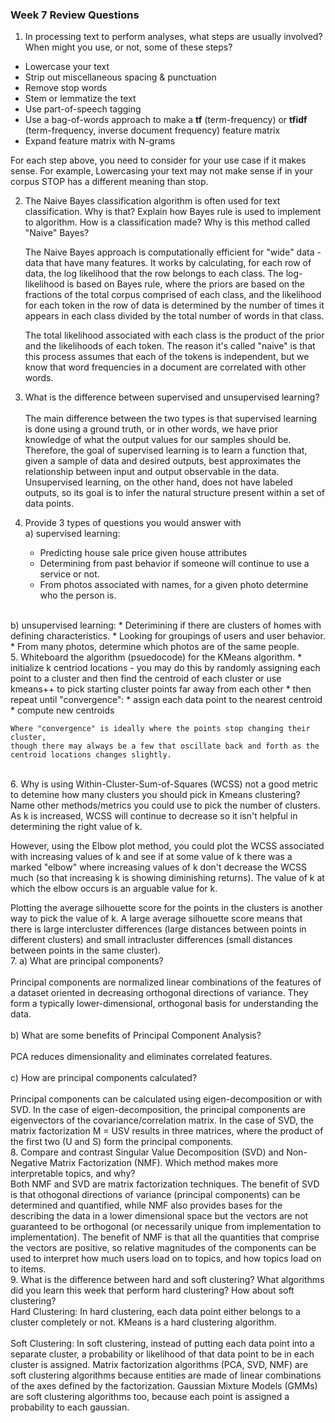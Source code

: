 ### Week 7 Review Questions

1. In processing text to perform analyses, what steps are usually involved? When 
   might you use, or not, some of these steps?

  * Lowercase your text
  * Strip out miscellaneous spacing & punctuation  
  * Remove stop words
  * Stem or lemmatize the text
  * Use part-of-speech tagging  
  * Use a bag-of-words approach to make a **tf** (term-frequency) or **tfidf** (term-frequency, inverse document frequency) feature matrix 
  * Expand feature matrix with N-grams

  For each step above, you need to consider for your use case if it makes  sense.  For example, Lowercasing your text may not make sense if in your  corpus STOP has a different meaning than stop.  

2. The Naive Bayes classification algorithm is often used for text classification.
   Why is that?  Explain how Bayes rule is used to implement to algorithm.  How
   is a classification made?  Why is this method called "Naive" Bayes?

   The Naive Bayes approach is computationally efficient for "wide" data -
   data that have many features.  It works by calculating, for each row of data,
   the log likelihood that the row belongs to each class.  The log-likelihood is
   based on Bayes rule, where the priors are based on the fractions of the total corpus
   comprised of each class, and the likelihood for each token in the row of data is
   determined by the number of times it appears in each class divided by the total number
   of words in that class.  

   The total likelihood associated with each class is the product of the prior and the
   likelihoods of each token.  The reason it's called "naive" is that this process
   assumes that each of the tokens is independent, but we know that word frequencies
   in a document are correlated with other words.
   <br>
3. What is the difference between supervised and unsupervised learning?   
   <br>
   The main difference between the two types is that supervised learning is done
   using a ground truth, or in other words, we have prior knowledge of what the
   output values for our samples should be. Therefore, the goal of supervised 
   learning is to learn a function that, given a sample of data and desired 
   outputs, best approximates the relationship between input and output 
   observable in the data. Unsupervised learning, on the other hand, does not 
   have labeled outputs, so its goal is to infer the natural structure present 
   within a set of data points.
   <br>
4. Provide 3 types of questions you would answer with   
   a) supervised learning:   
    * Predicting house sale price given house attributes  
    * Determining from past behavior if someone will continue to use a service or not.
    * From photos associated with names, for a given photo determine who the person is. 
  <br>
   b) unsupervised learning:    
    * Deterimining if there are clusters of homes with defining characteristics.  
    * Looking for groupings of users and user behavior.  
    * From many photos, determine which photos are of the same people.
  <br>
5. Whiteboard the algorithm (psuedocode) for the KMeans algorithm.  
     * initialize k centriod locations
      - you may do this by randomly assigning each point to a cluster and  
        then find the centroid of each cluster or use kmeans++ to pick  
        starting cluster points far away from each other
   * then repeat until "convergence":  
     * assign each data point to the nearest centroid  
     * compute new centroids  
    
    Where "convergence" is ideally where the points stop changing their cluster,  
    though there may always be a few that oscillate back and forth as the  
    centroid locations changes slightly.
 <br>
6. Why is using Within-Cluster-Sum-of-Squares (WCSS) not a good metric to detemine 
   how many clusters you should pick in Kmeans clustering?  Name other
   methods/metrics you could use to pick the number of clusters.   
  <br> 
   As k is increased, WCSS will continue to decrease so it isn't helpful in
   determining the right value of k.  

   However, using the Elbow plot method, you could plot the WCSS associated 
   with increasing values of k and see if at some value of k there was a
   marked "elbow" where increasing values of k don't decrease the WCSS much 
   (so that increasing k is showing diminishing returns). The value of k at
   which the elbow occurs is an arguable value for k.
   
   Plotting the average silhouette score for the points in the clusters is 
   another way to pick the value of k.  A large average silhouette score means
   that there is large intercluster differences (large distances between points 
   in different clusters) and small intracluster differences (small distances
   between points in the same cluster).
  <br>
7. a) What are principal components?     
   <br>
   Principal components are normalized linear combinations of the features
   of a dataset oriented in decreasing orthogonal directions of variance. 
   They form a typically lower-dimensional, orthogonal basis for understanding
   the data.  
   <br>
   b) What are some benefits of Principal Component Analysis?    
   <br>
   PCA reduces dimensionality and eliminates correlated features.  
   <br>
   c) How are principal components calculated?  
   <br>
   Principal components can be calculated using eigen-decomposition or with SVD.
   In the case of eigen-decomposition, the principal components are eigenvectors
   of the covariance/correlation matrix.  In the case of SVD, the matrix 
   factorization M = USV results in three matrices, where the product of the
   first two (U and S) form the principal components.
   <br>
8. Compare and contrast Singular Value Decomposition (SVD) and Non-Negative
   Matrix Factorization (NMF). Which method makes more interpretable topics,
   and why?
   <br>
   Both NMF and SVD are matrix factorization techniques.  The benefit of 
   SVD is that othogonal directions of variance (principal components)
   can be determined and quantified, while NMF also provides bases for
   the describing the data in a lower dimensional space but the vectors
   are not guaranteed to be orthogonal (or necessarily unique from 
   implementation to implementation). The benefit of NMF is that all
   the quantities that comprise the vectors are positive, so relative
   magnitudes of the components can be used to interpret how much users
   load on to topics, and how topics load on to items.
  <br>
9. What is the difference between hard and soft clustering?  What algorithms
   did you learn this week that perform hard clustering?  How about soft
   clustering?
   <br>
   Hard Clustering: In hard clustering, each data point either belongs to a cluster
   completely or not.  KMeans is a hard clustering algorithm.  
   <br>
   Soft Clustering: In soft clustering, instead of putting each data point into
   a separate cluster, a probability or likelihood of that data point to be in
   each cluster is assigned. Matrix factorization algorithms (PCA, SVD, NMF) 
   are soft clustering algorithms because entities are made of linear combinations
   of the axes defined by the factorization.  Gaussian Mixture Models (GMMs) are
   soft clustering algorithms too, because each point is assigned a probability
   to each gaussian.

